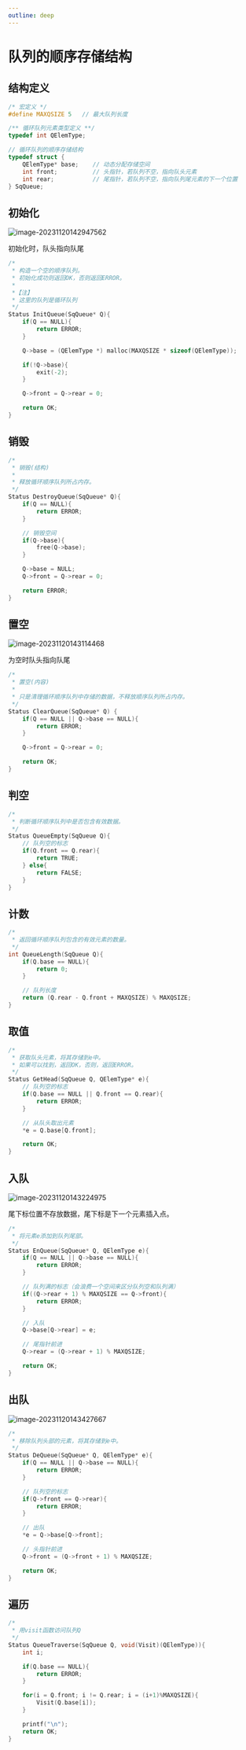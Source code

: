 ```yaml
---
outline: deep
---
```


# 队列的顺序存储结构

## 结构定义

```c
/* 宏定义 */
#define MAXQSIZE 5   // 最大队列长度

/** 循环队列元素类型定义 **/
typedef int QElemType;

// 循环队列的顺序存储结构
typedef struct {
    QElemType* base;    // 动态分配存储空间
    int front;          // 头指针，若队列不空，指向队头元素
    int rear;           // 尾指针，若队列不空，指向队列尾元素的下一个位置
} SqQueue;
```

## 初始化

![image-20231120142947562](./assets/image-20231120142947562.png)

初始化时，队头指向队尾

```c
/*
 * 构造一个空的顺序队列。
 * 初始化成功则返回OK，否则返回ERROR。
 *
 *【注】
 * 这里的队列是循环队列
 */
Status InitQueue(SqQueue* Q){
    if(Q == NULL){
        return ERROR;
    }

    Q->base = (QElemType *) malloc(MAXQSIZE * sizeof(QElemType));

    if(!Q->base){
        exit(-2);
    }

    Q->front = Q->rear = 0;

    return OK;
}

```

## 销毁

```c
/*
 * 销毁(结构)
 *
 * 释放循环顺序队列所占内存。
 */
Status DestroyQueue(SqQueue* Q){
    if(Q == NULL){
        return ERROR;
    }

    // 销毁空间
    if(Q->base){
        free(Q->base);
    }

    Q->base = NULL;
    Q->front = Q->rear = 0;

    return ERROR;
}
```

## 置空

![image-20231120143114468](./assets/image-20231120143114468.png)

为空时队头指向队尾

```c
/*
 * 置空(内容)
 *
 * 只是清理循环顺序队列中存储的数据，不释放顺序队列所占内存。
 */
Status ClearQueue(SqQueue* Q) {
    if(Q == NULL || Q->base == NULL){
        return ERROR;
    }

    Q->front = Q->rear = 0;

    return OK;
}
```

## 判空

```c
/*
 * 判断循环顺序队列中是否包含有效数据。
 */
Status QueueEmpty(SqQueue Q){
    // 队列空的标志
    if(Q.front == Q.rear){
        return TRUE;
    } else{
        return FALSE;
    }
}
```

## 计数

```c
/*
 * 返回循环顺序队列包含的有效元素的数量。
 */
int QueueLength(SqQueue Q){
    if(Q.base == NULL){
        return 0;
    }

    // 队列长度
    return (Q.rear - Q.front + MAXQSIZE) % MAXQSIZE;
}
```

## 取值

```c
/*
 * 获取队头元素，将其存储到e中。
 * 如果可以找到，返回OK，否则，返回ERROR。
 */
Status GetHead(SqQueue Q, QElemType* e){
    // 队列空的标志
    if(Q.base == NULL || Q.front == Q.rear){
        return ERROR;
    }

    // 从队头取出元素
    *e = Q.base[Q.front];

    return OK;
}

```

## 入队

![image-20231120143224975](./assets/image-20231120143224975.png)

尾下标位置不存放数据，尾下标是下一个元素插入点。

```c
/*
 * 将元素e添加到队列尾部。
 */
Status EnQueue(SqQueue* Q, QElemType e){
    if(Q == NULL || Q->base == NULL){
        return ERROR;
    }

    // 队列满的标志（会浪费一个空间来区分队列空和队列满）
    if((Q->rear + 1) % MAXQSIZE == Q->front){
        return ERROR;
    }

    // 入队
    Q->base[Q->rear] = e;

    // 尾指针前进
    Q->rear = (Q->rear + 1) % MAXQSIZE;

    return OK;
}

```

## 出队

![image-20231120143427667](./assets/image-20231120143427667.png)

```c
/*
 * 移除队列头部的元素，将其存储到e中。
 */
Status DeQueue(SqQueue* Q, QElemType* e){
    if(Q == NULL || Q->base == NULL){
        return ERROR;
    }

    // 队列空的标志
    if(Q->front == Q->rear){
        return ERROR;
    }

    // 出队
    *e = Q->base[Q->front];

    // 头指针前进
    Q->front = (Q->front + 1) % MAXQSIZE;

    return OK;
}

```

## 遍历

```c
/*
 * 用visit函数访问队列Q
 */
Status QueueTraverse(SqQueue Q, void(Visit)(QElemType)){
    int i;

    if(Q.base == NULL){
        return ERROR;
    }

    for(i = Q.front; i != Q.rear; i = (i+1)%MAXQSIZE){
        Visit(Q.base[i]);
    }

    printf("\n");
    return OK;
}

```
